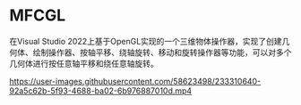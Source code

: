 # MFCGL
在Visual Studio 2022上基于OpenGL实现的一个三维物体操作器，实现了创建几何体、绘制操作器、按轴平移、绕轴旋转、移动和旋转操作器等功能，可以对多个几何体进行按任意轴平移和绕任意轴旋转。

https://user-images.githubusercontent.com/58623498/233310640-92a5c62b-5f93-4688-ba02-6b976887010d.mp4
